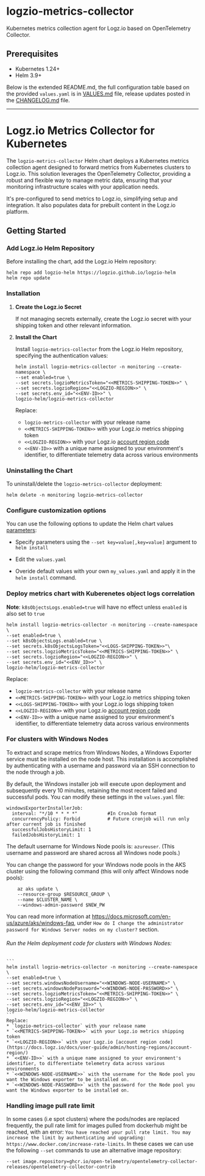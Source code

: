 # logzio-metrics-collector

Kubernetes metrics collection agent for Logz.io based on OpenTelemetry Collector.

## Prerequisites

- Kubernetes 1.24+
- Helm 3.9+

Below is the extended README.md, the full configuration table based on the provided `values.yaml` is in [VALUES.md](VALUES.md) file, release updates posted in the [CHANGELOG.md](CHANGELOG.md) file.


* * *

Logz.io Metrics Collector for Kubernetes
========================================

The `logzio-metrics-collector` Helm chart deploys a Kubernetes metrics collection agent designed to forward metrics from Kubernetes clusters to Logz.io. This solution leverages the OpenTelemetry Collector, providing a robust and flexible way to manage metric data, ensuring that your monitoring infrastructure scales with your application needs.

It's pre-configured to send metrics to Logz.io, simplifying setup and integration. It also populates data for prebuilt content in the Logz.io platform. 

Getting Started
---------------

### Add Logz.io Helm Repository

Before installing the chart, add the Logz.io Helm repository:

```
helm repo add logzio-helm https://logzio.github.io/logzio-helm
helm repo update
```

### Installation

1.  **Create the Logz.io Secret**
    
    If not managing secrets externally, create the Logz.io secret with your shipping token and other relevant information.
    
2.  **Install the Chart**
    
    Install `logzio-metrics-collector` from the Logz.io Helm repository, specifying the authentication values:

    ```
    helm install logzio-metrics-collector -n monitoring --create-namespace \
    --set enabled=true \
    --set secrets.logzioMetricsToken="<<METRICS-SHIPPING-TOKEN>>" \
    --set secrets.logzioRegion="<<LOGZIO-REGION>>" \
    --set secrets.env_id="<<ENV-ID>>" \
    logzio-helm/logzio-metrics-collector
    ```

    Replace:
    * `logzio-metrics-collector` with your release name
    * `<<METRICS-SHIPPING-TOKEN>>` with your Logz.io metrics shipping token
    * `<<LOGZIO-REGION>>` with your Logz.io [account region code](https://docs.logz.io/docs/user-guide/admin/hosting-regions/account-region/)
    * `<<ENV-ID>>` with a unique name assigned to your environment's identifier, to differentiate telemetry data across various environments

    
### Uninstalling the Chart

To uninstall/delete the `logzio-metrics-collector` deployment:

```shell
helm delete -n monitoring logzio-metrics-collector
```

### Configure customization options

You can use the following options to update the Helm chart values [parameters](VALUES.md): 

* Specify parameters using the `--set key=value[,key=value]` argument to `helm install`

* Edit the `values.yaml`

* Overide default values with your own `my_values.yaml` and apply it in the `helm install` command. 

### Deploy metrics chart with Kuberenetes object logs correlation

**Note**: `k8sObjectsLogs.enabled=true` will have no effect unless `enabled` is also set to `true`

```
helm install logzio-metrics-collector -n monitoring --create-namespace \
--set enabled=true \
--set k8sObjectsLogs.enabled=true \
--set secrets.k8sObjectsLogsToken="<<LOGS-SHIPPING-TOKEN>>"\
--set secrets.logzioMetricsToken="<<METRICS-SHIPPING-TOKEN>>" \
--set secrets.logzioRegion="<<LOGZIO-REGION>>" \
--set secrets.env_id="<<ENV_ID>>" \
logzio-helm/logzio-metrics-collector 
```
    
Replace:
* `logzio-metrics-collector` with your release name
* `<<METRICS-SHIPPING-TOKEN>>` with your Logz.io metrics shipping token
* `<<LOGS-SHIPPING-TOKEN>>` with your Logz.io logs shipping token
* `<<LOGZIO-REGION>>` with your Logz.io [account region code](https://docs.logz.io/docs/user-guide/admin/hosting-regions/account-region/)
* `<<ENV-ID>>` with a unique name assigned to your environment's identifier, to differentiate telemetry data across various environments


### For clusters with Windows Nodes


To extract and scrape metrics from Windows Nodes, a Windows Exporter service must be installed on the node host. This installation is accomplished by authenticating with a username and password via an SSH connection to the node through a job.

By default, the Windows installer job will execute upon deployment and subsequently every 10 minutes, retaining the most recent failed and successful pods.
You can modify these settings in the `values.yaml` file:

```
windowsExporterInstallerJob:
  interval: "*/10 * * * *"           #In CronJob format
  concurrencyPolicy: Forbid          # Future cronjob will run only after current job is finished
  successfulJobsHistoryLimit: 1
  failedJobsHistoryLimit: 1
```

The default username for Windows Node pools is: `azureuser`. (This username and password are shared across all Windows node pools.)

You can change the password for your Windows node pools in the AKS cluster using the following command (this will only affect Windows node pools):

```
    az aks update \
    --resource-group $RESOURCE_GROUP \
    --name $CLUSTER_NAME \
    --windows-admin-password $NEW_PW
```

You can read more information at https://docs.microsoft.com/en-us/azure/aks/windows-faq,
under `How do I change the administrator password for Windows Server nodes on my cluster?` section.


###### Run the Helm deployment code for clusters with Windows Nodes:

    ```
    helm install logzio-metrics-collector -n monitoring --create-namespace \
    --set enabled=true \
    --set secrets.windowsNodeUsername="<<WINDOWS-NODE-USERNAME>" \
    --set secrets.windowsNodePassword="<<WINDOWS-NODE-PASSWORD>>" \
    --set secrets.logzioMetricsToken="<<METRICS-SHIPPING-TOKEN>>" \
    --set secrets.logzioRegion="<<LOGZIO-REGION>>" \
    --set secrets.env_id="<<ENV_ID>>" \
    logzio-helm/logzio-metrics-collector
    ```
    Replace:
    * `logzio-metrics-collector` with your release name
    * `<<METRICS-SHIPPING-TOKEN>>` with your Logz.io metrics shipping token
    * `<<LOGZIO-REGION>>` with your Logz.io [account region code](https://docs.logz.io/docs/user-guide/admin/hosting-regions/account-region/)
    * `<<ENV-ID>>` with a unique name assigned to your environment's identifier, to differentiate telemetry data across various environments
    * `<<WINDOWS-NODE-USERNAME>>` with the username for the Node pool you want the Windows exporter to be installed on.
    * `<<WINDOWS-NODE-PASSWORD>>` with the password for the Node pool you want the Windows exporter to be installed on.


### Handling image pull rate limit
In some cases (i.e spot clusters) where the pods/nodes are replaced frequently, the pull rate limit for images pulled from dockerhub might be reached, with an error:
`You have reached your pull rate limit. You may increase the limit by authenticating and upgrading: https://www.docker.com/increase-rate-limits`.
In these cases we can use the following `--set` commands to use an alternative image repository:

```shell
--set image.repository=ghcr.io/open-telemetry/opentelemetry-collector-releases/opentelemetry-collector-contrib
```
